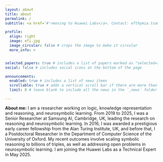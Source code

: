 ```yaml
---
layout: about
title: about
permalink: /
subtitle: <a href='#'>moving to Huawei Labs</a>. Contact: efthymia.tsamoura@gmail.com

profile:
  align: right
  image: efi.jpg
  image_circular: false # crops the image to make it circular
  more_info: >


selected_papers: true # includes a list of papers marked as "selected={true}"
social: false # includes social icons at the bottom of the page

announcements:
  enabled: true # includes a list of news items
  scrollable: true # adds a vertical scroll bar if there are more than 3 news items
  limit: 8 # leave blank to include all the news in the `_news` folder

---
```


<strong>About me:</strong> I am a researcher working on logic, knowledge representation and reasoning, and neurosymbolic learning.
From 2019 to 2025, I was a Senior Researcher at Samsung AI, Cambridge, UK, leading the research on reasoning and neurosymbolic learning. 
In 2016, I was awarded a prestigious early career fellowship from the Alan Turing Institute, UK, and before that, I a Postdoctoral Researcher in the Department of Computer Science of the University of Oxford. My recent outcomes involve scaling symbolic reasoning to billions of triples, as well as addressing open problems in neurosymbolic learning. I am joining the Huawei Labs as a Technical Expert in May 2025. 
